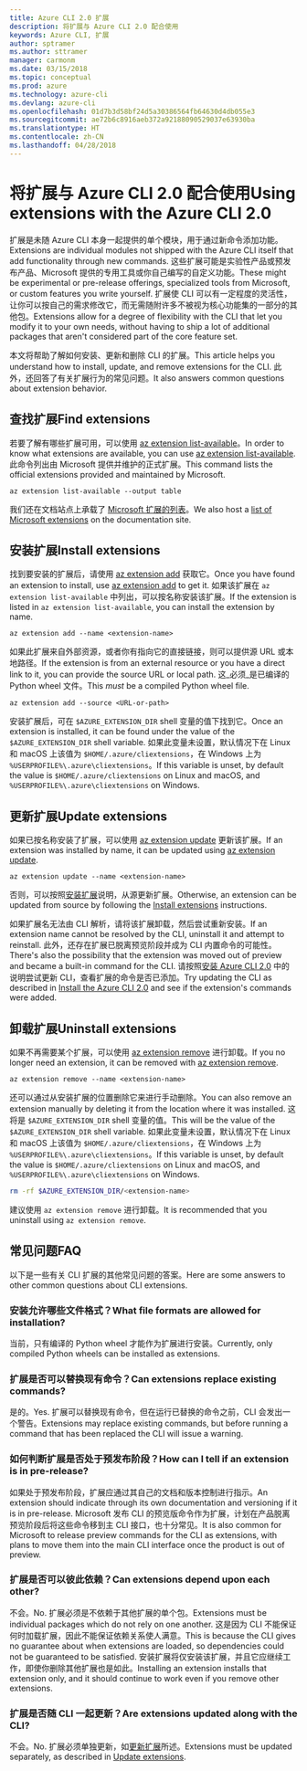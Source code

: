 ```yaml
---
title: Azure CLI 2.0 扩展
description: 将扩展与 Azure CLI 2.0 配合使用
keywords: Azure CLI, 扩展
author: sptramer
ms.author: sttramer
manager: carmonm
ms.date: 03/15/2018
ms.topic: conceptual
ms.prod: azure
ms.technology: azure-cli
ms.devlang: azure-cli
ms.openlocfilehash: 01d7b3d58bf24d5a30386564fb64630d4db055e3
ms.sourcegitcommit: ae72b6c8916aeb372a92188090529037e63930ba
ms.translationtype: HT
ms.contentlocale: zh-CN
ms.lasthandoff: 04/28/2018
---
```

# <a name="using-extensions-with-the-azure-cli-20"></a><span data-ttu-id="30aaf-104">将扩展与 Azure CLI 2.0 配合使用</span><span class="sxs-lookup"><span data-stu-id="30aaf-104">Using extensions with the Azure CLI 2.0</span></span>

<span data-ttu-id="30aaf-105">扩展是未随 Azure CLI 本身一起提供的单个模块，用于通过新命令添加功能。</span><span class="sxs-lookup"><span data-stu-id="30aaf-105">Extensions are individual modules not shipped with the Azure CLI itself that add functionality through new commands.</span></span> <span data-ttu-id="30aaf-106">这些扩展可能是实验性产品或预发布产品、Microsoft 提供的专用工具或你自己编写的自定义功能。</span><span class="sxs-lookup"><span data-stu-id="30aaf-106">These might be experimental or pre-release offerings, specialized tools from Microsoft, or custom features you write yourself.</span></span> <span data-ttu-id="30aaf-107">扩展使 CLI 可以有一定程度的灵活性，让你可以按自己的需求修改它，而无需随附许多不被视为核心功能集的一部分的其他包。</span><span class="sxs-lookup"><span data-stu-id="30aaf-107">Extensions allow for a degree of flexibility with the CLI that let you modify it to your own needs, without having to ship a lot of additional packages that aren't considered part of the core feature set.</span></span>

<span data-ttu-id="30aaf-108">本文将帮助了解如何安装、更新和删除 CLI 的扩展。</span><span class="sxs-lookup"><span data-stu-id="30aaf-108">This article helps you understand how to install, update, and remove extensions for the CLI.</span></span> <span data-ttu-id="30aaf-109">此外，还回答了有关扩展行为的常见问题。</span><span class="sxs-lookup"><span data-stu-id="30aaf-109">It also answers common questions about extension behavior.</span></span>

## <a name="find-extensions"></a><span data-ttu-id="30aaf-110">查找扩展</span><span class="sxs-lookup"><span data-stu-id="30aaf-110">Find extensions</span></span>

<span data-ttu-id="30aaf-111">若要了解有哪些扩展可用，可以使用 [az extension list-available](/cli/azure/extension#az-extension-list-available)。</span><span class="sxs-lookup"><span data-stu-id="30aaf-111">In order to know what extensions are available, you can use [az extension list-available](/cli/azure/extension#az-extension-list-available).</span></span> <span data-ttu-id="30aaf-112">此命令列出由 Microsoft 提供并维护的正式扩展。</span><span class="sxs-lookup"><span data-stu-id="30aaf-112">This command lists the official extensions provided and maintained by Microsoft.</span></span>

```azurecli
az extension list-available --output table
```

<span data-ttu-id="30aaf-113">我们还在文档站点上承载了 [Microsoft 扩展的列表](azure-cli-extensions-list.md)。</span><span class="sxs-lookup"><span data-stu-id="30aaf-113">We also host a [list of Microsoft extensions](azure-cli-extensions-list.md) on the documentation site.</span></span>

## <a name="install-extensions"></a><span data-ttu-id="30aaf-114">安装扩展</span><span class="sxs-lookup"><span data-stu-id="30aaf-114">Install extensions</span></span>

<span data-ttu-id="30aaf-115">找到要安装的扩展后，请使用 [az extension add](https://docs.microsoft.com/en-us/cli/azure/extension#az-extension-add) 获取它。</span><span class="sxs-lookup"><span data-stu-id="30aaf-115">Once you have found an extension to install, use [az extension add](https://docs.microsoft.com/en-us/cli/azure/extension#az-extension-add) to get it.</span></span> <span data-ttu-id="30aaf-116">如果该扩展在 `az extension list-available` 中列出，可以按名称安装该扩展。</span><span class="sxs-lookup"><span data-stu-id="30aaf-116">If the extension is listed in `az extension list-available`, you can install the extension by name.</span></span>

```azurecli
az extension add --name <extension-name>
```

<span data-ttu-id="30aaf-117">如果此扩展来自外部资源，或者你有指向它的直接链接，则可以提供源 URL 或本地路径。</span><span class="sxs-lookup"><span data-stu-id="30aaf-117">If the extension is from an external resource or you have a direct link to it, you can provide the source URL or local path.</span></span> <span data-ttu-id="30aaf-118">这_必须_是已编译的 Python wheel 文件。</span><span class="sxs-lookup"><span data-stu-id="30aaf-118">This _must_ be a compiled Python wheel file.</span></span>

```azurecli
az extension add --source <URL-or-path>
```

<span data-ttu-id="30aaf-119">安装扩展后，可在 `$AZURE_EXTENSION_DIR` shell 变量的值下找到它。</span><span class="sxs-lookup"><span data-stu-id="30aaf-119">Once an extension is installed, it can be found under the value of the `$AZURE_EXTENSION_DIR` shell variable.</span></span> <span data-ttu-id="30aaf-120">如果此变量未设置，默认情况下在 Linux 和 macOS 上该值为 `$HOME/.azure/cliextensions`，在 Windows 上为 `%USERPROFILE%\.azure\cliextensions`。</span><span class="sxs-lookup"><span data-stu-id="30aaf-120">If this variable is unset, by default the value is `$HOME/.azure/cliextensions` on Linux and macOS, and `%USERPROFILE%\.azure\cliextensions` on Windows.</span></span>

## <a name="update-extensions"></a><span data-ttu-id="30aaf-121">更新扩展</span><span class="sxs-lookup"><span data-stu-id="30aaf-121">Update extensions</span></span>

<span data-ttu-id="30aaf-122">如果已按名称安装了扩展，可以使用 [az extension update](https://docs.microsoft.com/en-us/cli/azure/extension#az-extension-update) 更新该扩展。</span><span class="sxs-lookup"><span data-stu-id="30aaf-122">If an extension was installed by name, it can be updated using [az extension update](https://docs.microsoft.com/en-us/cli/azure/extension#az-extension-update).</span></span>

```azurecli
az extension update --name <extension-name>
```

<span data-ttu-id="30aaf-123">否则，可以按照[安装扩展](#install-extensions)说明，从源更新扩展。</span><span class="sxs-lookup"><span data-stu-id="30aaf-123">Otherwise, an extension can be updated from source by following the [Install extensions](#install-extensions) instructions.</span></span>

<span data-ttu-id="30aaf-124">如果扩展名无法由 CLI 解析，请将该扩展卸载，然后尝试重新安装。</span><span class="sxs-lookup"><span data-stu-id="30aaf-124">If an extension name cannot be resolved by the CLI, uninstall it and attempt to reinstall.</span></span> <span data-ttu-id="30aaf-125">此外，还存在扩展已脱离预览阶段并成为 CLI 内置命令的可能性。</span><span class="sxs-lookup"><span data-stu-id="30aaf-125">There's also the possibility that the extension was moved out of preview and became a built-in command for the CLI.</span></span> <span data-ttu-id="30aaf-126">请按照[安装 Azure CLI 2.0](install-azure-cli.md) 中的说明尝试更新 CLI，查看扩展的命令是否已添加。</span><span class="sxs-lookup"><span data-stu-id="30aaf-126">Try updating the CLI as described in [Install the Azure CLI 2.0](install-azure-cli.md) and see if the extension's commands were added.</span></span> 

## <a name="uninstall-extensions"></a><span data-ttu-id="30aaf-127">卸载扩展</span><span class="sxs-lookup"><span data-stu-id="30aaf-127">Uninstall extensions</span></span>

<span data-ttu-id="30aaf-128">如果不再需要某个扩展，可以使用 [az extension remove](https://docs.microsoft.com/en-us/cli/azure/extension#az-extension-remove) 进行卸载。</span><span class="sxs-lookup"><span data-stu-id="30aaf-128">If you no longer need an extension, it can be removed with [az extension remove](https://docs.microsoft.com/en-us/cli/azure/extension#az-extension-remove).</span></span>

```azurecli
az extension remove --name <extension-name>
```

<span data-ttu-id="30aaf-129">还可以通过从安装扩展的位置删除它来进行手动删除。</span><span class="sxs-lookup"><span data-stu-id="30aaf-129">You can also remove an extension manually by deleting it from the location where it was installed.</span></span> <span data-ttu-id="30aaf-130">这将是 `$AZURE_EXTENSION_DIR` shell 变量的值。</span><span class="sxs-lookup"><span data-stu-id="30aaf-130">This will be the value of the `$AZURE_EXTENSION_DIR` shell variable.</span></span> <span data-ttu-id="30aaf-131">如果此变量未设置，默认情况下在 Linux 和 macOS 上该值为 `$HOME/.azure/cliextensions`，在 Windows 上为 `%USERPROFILE%\.azure\cliextensions`。</span><span class="sxs-lookup"><span data-stu-id="30aaf-131">If this variable is unset, by default the value is `$HOME/.azure/cliextensions` on Linux and macOS, and `%USERPROFILE%\.azure\cliextensions` on Windows.</span></span>

```bash
rm -rf $AZURE_EXTENSION_DIR/<extension-name>
```

<span data-ttu-id="30aaf-132">建议使用 `az extension remove` 进行卸载。</span><span class="sxs-lookup"><span data-stu-id="30aaf-132">It is recommended that you uninstall using `az extension remove`.</span></span>

## <a name="faq"></a><span data-ttu-id="30aaf-133">常见问题</span><span class="sxs-lookup"><span data-stu-id="30aaf-133">FAQ</span></span>

<span data-ttu-id="30aaf-134">以下是一些有关 CLI 扩展的其他常见问题的答案。</span><span class="sxs-lookup"><span data-stu-id="30aaf-134">Here are some answers to other common questions about CLI extensions.</span></span>

### <a name="what-file-formats-are-allowed-for-installation"></a><span data-ttu-id="30aaf-135">安装允许哪些文件格式？</span><span class="sxs-lookup"><span data-stu-id="30aaf-135">What file formats are allowed for installation?</span></span>

<span data-ttu-id="30aaf-136">当前，只有编译的 Python wheel 才能作为扩展进行安装。</span><span class="sxs-lookup"><span data-stu-id="30aaf-136">Currently, only compiled Python wheels can be installed as extensions.</span></span>

### <a name="can-extensions-replace-existing-commands"></a><span data-ttu-id="30aaf-137">扩展是否可以替换现有命令？</span><span class="sxs-lookup"><span data-stu-id="30aaf-137">Can extensions replace existing commands?</span></span>

<span data-ttu-id="30aaf-138">是的。</span><span class="sxs-lookup"><span data-stu-id="30aaf-138">Yes.</span></span> <span data-ttu-id="30aaf-139">扩展可以替换现有命令，但在运行已替换的命令之前，CLI 会发出一个警告。</span><span class="sxs-lookup"><span data-stu-id="30aaf-139">Extensions may replace existing commands, but before running a command that has been replaced the CLI will issue a warning.</span></span>

### <a name="how-can-i-tell-if-an-extension-is-in-pre-release"></a><span data-ttu-id="30aaf-140">如何判断扩展是否处于预发布阶段？</span><span class="sxs-lookup"><span data-stu-id="30aaf-140">How can I tell if an extension is in pre-release?</span></span>

<span data-ttu-id="30aaf-141">如果处于预发布阶段，扩展应通过其自己的文档和版本控制进行指示。</span><span class="sxs-lookup"><span data-stu-id="30aaf-141">An extension should indicate through its own documentation and versioning if it is in pre-release.</span></span> <span data-ttu-id="30aaf-142">Microsoft 发布 CLI 的预览版命令作为扩展，计划在产品脱离预览阶段后将这些命令移到主 CLI 接口，也十分常见。</span><span class="sxs-lookup"><span data-stu-id="30aaf-142">It is also common for Microsoft to release preview commands for the CLI as extensions, with plans to move them into the main CLI interface once the product is out of preview.</span></span>

### <a name="can-extensions-depend-upon-each-other"></a><span data-ttu-id="30aaf-143">扩展是否可以彼此依赖？</span><span class="sxs-lookup"><span data-stu-id="30aaf-143">Can extensions depend upon each other?</span></span>

<span data-ttu-id="30aaf-144">不会。</span><span class="sxs-lookup"><span data-stu-id="30aaf-144">No.</span></span> <span data-ttu-id="30aaf-145">扩展必须是不依赖于其他扩展的单个包。</span><span class="sxs-lookup"><span data-stu-id="30aaf-145">Extensions must be individual packages which do not rely on one another.</span></span> <span data-ttu-id="30aaf-146">这是因为 CLI 不能保证何时加载扩展，因此不能保证依赖关系使人满意。</span><span class="sxs-lookup"><span data-stu-id="30aaf-146">This is because the CLI gives no guarantee about when extensions are loaded, so dependencies could not be guaranteed to be satisfied.</span></span> <span data-ttu-id="30aaf-147">安装扩展将仅安装该扩展，并且它应继续工作，即使你删除其他扩展也是如此。</span><span class="sxs-lookup"><span data-stu-id="30aaf-147">Installing an extension installs that extension only, and it should continue to work even if you remove other extensions.</span></span>

### <a name="are-extensions-updated-along-with-the-cli"></a><span data-ttu-id="30aaf-148">扩展是否随 CLI 一起更新？</span><span class="sxs-lookup"><span data-stu-id="30aaf-148">Are extensions updated along with the CLI?</span></span>

<span data-ttu-id="30aaf-149">不会。</span><span class="sxs-lookup"><span data-stu-id="30aaf-149">No.</span></span> <span data-ttu-id="30aaf-150">扩展必须单独更新，如[更新扩展](#update-extensions)所述。</span><span class="sxs-lookup"><span data-stu-id="30aaf-150">Extensions must be updated separately, as described in [Update extensions](#update-extensions).</span></span>
